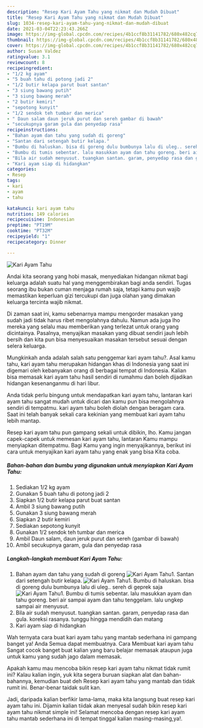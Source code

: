```yaml
---
description: "Resep Kari Ayam Tahu yang nikmat dan Mudah Dibuat"
title: "Resep Kari Ayam Tahu yang nikmat dan Mudah Dibuat"
slug: 1034-resep-kari-ayam-tahu-yang-nikmat-dan-mudah-dibuat
date: 2021-03-04T22:23:43.266Z
image: https://img-global.cpcdn.com/recipes/4b1ccf8b31141782/680x482cq70/kari-ayam-tahu-foto-resep-utama.jpg
thumbnail: https://img-global.cpcdn.com/recipes/4b1ccf8b31141782/680x482cq70/kari-ayam-tahu-foto-resep-utama.jpg
cover: https://img-global.cpcdn.com/recipes/4b1ccf8b31141782/680x482cq70/kari-ayam-tahu-foto-resep-utama.jpg
author: Susan Valdez
ratingvalue: 3.1
reviewcount: 8
recipeingredient:
- "1/2 kg ayam"
- "5 buah tahu di potong jadi 2"
- "1/2 butir kelapa parut buat santan"
- "3 siung bawang putih"
- "3 siung bawang merah"
- "2 butir kemiri"
- "sepotong kunyit"
- "1/2 sendok teh tumbar dan merica"
- " Daun salam daun jeruk purut dan sereh gambar di bawah"
- "secukupnya garam gula dan penyedap rasa"
recipeinstructions:
- "Bahan ayam dan tahu yang sudah di goreng"
- "Santan dari setengah butir kelapa."
- "Bumbu di haluskan. bisa di goreng dulu bumbunya lalu di uleg.. sereh di geprek saja"
- "Bumbu di tumis sebentar. lalu masukkan ayam dan tahu goreng. beri air sampai ayam dan tahu tenggelam. lalu ungkep sampai air menyusut."
- "Bila air sudah menyusut. tuangkan santan. garam, penyedap rasa dan gula. koreksi rasanya. tunggu hingga mendidih dan matang"
- "Kari ayam siap di hidangkan"
categories:
- Resep
tags:
- kari
- ayam
- tahu

katakunci: kari ayam tahu 
nutrition: 149 calories
recipecuisine: Indonesian
preptime: "PT19M"
cooktime: "PT32M"
recipeyield: "1"
recipecategory: Dinner

---
```



![Kari Ayam Tahu](https://img-global.cpcdn.com/recipes/4b1ccf8b31141782/680x482cq70/kari-ayam-tahu-foto-resep-utama.jpg)

Andai kita seorang yang hobi masak, menyediakan hidangan nikmat bagi keluarga adalah suatu hal yang menggembirakan bagi anda sendiri. Tugas seorang ibu bukan cuman menjaga rumah saja, tetapi kamu pun wajib memastikan keperluan gizi tercukupi dan juga olahan yang dimakan keluarga tercinta wajib nikmat.

Di zaman  saat ini, kamu sebenarnya mampu mengorder masakan yang sudah jadi tidak harus ribet mengolahnya dahulu. Namun ada juga lho mereka yang selalu mau memberikan yang terlezat untuk orang yang dicintainya. Pasalnya, menyajikan masakan yang dibuat sendiri jauh lebih bersih dan kita pun bisa menyesuaikan masakan tersebut sesuai dengan selera keluarga. 



Mungkinkah anda adalah salah satu penggemar kari ayam tahu?. Asal kamu tahu, kari ayam tahu merupakan hidangan khas di Indonesia yang saat ini digemari oleh kebanyakan orang di berbagai tempat di Indonesia. Kalian bisa memasak kari ayam tahu hasil sendiri di rumahmu dan boleh dijadikan hidangan kesenanganmu di hari libur.

Anda tidak perlu bingung untuk mendapatkan kari ayam tahu, lantaran kari ayam tahu sangat mudah untuk dicari dan kamu pun bisa mengolahnya sendiri di tempatmu. kari ayam tahu boleh diolah dengan beragam cara. Saat ini telah banyak sekali cara kekinian yang membuat kari ayam tahu lebih mantap.

Resep kari ayam tahu pun gampang sekali untuk dibikin, lho. Kamu jangan capek-capek untuk memesan kari ayam tahu, lantaran Kamu mampu menyiapkan ditempatmu. Bagi Kamu yang ingin menyajikannya, berikut ini cara untuk menyajikan kari ayam tahu yang enak yang bisa Kita coba.

<!--inarticleads1-->

##### Bahan-bahan dan bumbu yang digunakan untuk menyiapkan Kari Ayam Tahu:

1. Sediakan 1/2 kg ayam
1. Gunakan 5 buah tahu di potong jadi 2
1. Siapkan 1/2 butir kelapa parut buat santan
1. Ambil 3 siung bawang putih
1. Gunakan 3 siung bawang merah
1. Siapkan 2 butir kemiri
1. Sediakan sepotong kunyit
1. Gunakan 1/2 sendok teh tumbar dan merica
1. Ambil  Daun salam, daun jeruk purut dan sereh (gambar di bawah)
1. Ambil secukupnya garam, gula dan penyedap rasa




<!--inarticleads2-->

##### Langkah-langkah membuat Kari Ayam Tahu:

1. Bahan ayam dan tahu yang sudah di goreng
<img src="https://img-global.cpcdn.com/steps/8c72dddb6b6dc20f/160x128cq70/kari-ayam-tahu-langkah-memasak-1-foto.jpg" alt="Kari Ayam Tahu">1. Santan dari setengah butir kelapa.
<img src="https://img-global.cpcdn.com/steps/85c919dde5be6a6c/160x128cq70/kari-ayam-tahu-langkah-memasak-2-foto.jpg" alt="Kari Ayam Tahu">1. Bumbu di haluskan. bisa di goreng dulu bumbunya lalu di uleg.. sereh di geprek saja
<img src="https://img-global.cpcdn.com/steps/079f6a90217e7e43/160x128cq70/kari-ayam-tahu-langkah-memasak-3-foto.jpg" alt="Kari Ayam Tahu">1. Bumbu di tumis sebentar. lalu masukkan ayam dan tahu goreng. beri air sampai ayam dan tahu tenggelam. lalu ungkep sampai air menyusut.
1. Bila air sudah menyusut. tuangkan santan. garam, penyedap rasa dan gula. koreksi rasanya. tunggu hingga mendidih dan matang
1. Kari ayam siap di hidangkan




Wah ternyata cara buat kari ayam tahu yang mantab sederhana ini gampang banget ya! Anda Semua dapat membuatnya. Cara Membuat kari ayam tahu Sangat cocok banget buat kalian yang baru belajar memasak ataupun juga untuk kamu yang sudah jago dalam memasak.

Apakah kamu mau mencoba bikin resep kari ayam tahu nikmat tidak rumit ini? Kalau kalian ingin, yuk kita segera buruan siapkan alat dan bahan-bahannya, kemudian buat deh Resep kari ayam tahu yang mantab dan tidak rumit ini. Benar-benar taidak sulit kan. 

Jadi, daripada kalian berfikir lama-lama, maka kita langsung buat resep kari ayam tahu ini. Dijamin kalian tiidak akan menyesal sudah bikin resep kari ayam tahu nikmat simple ini! Selamat mencoba dengan resep kari ayam tahu mantab sederhana ini di tempat tinggal kalian masing-masing,ya!.

